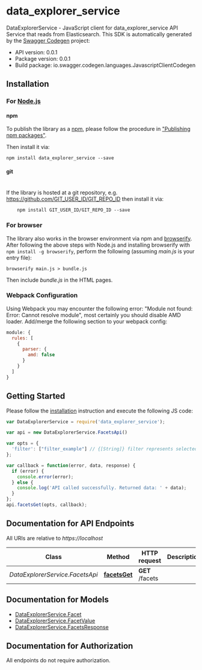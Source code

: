 # data_explorer_service

DataExplorerService - JavaScript client for data_explorer_service
API Service that reads from Elasticsearch.
This SDK is automatically generated by the [Swagger Codegen](https://github.com/swagger-api/swagger-codegen) project:

- API version: 0.0.1
- Package version: 0.0.1
- Build package: io.swagger.codegen.languages.JavascriptClientCodegen

## Installation

### For [Node.js](https://nodejs.org/)

#### npm

To publish the library as a [npm](https://www.npmjs.com/),
please follow the procedure in ["Publishing npm packages"](https://docs.npmjs.com/getting-started/publishing-npm-packages).

Then install it via:

```shell
npm install data_explorer_service --save
```

#### git
#
If the library is hosted at a git repository, e.g.
https://github.com/GIT_USER_ID/GIT_REPO_ID
then install it via:

```shell
    npm install GIT_USER_ID/GIT_REPO_ID --save
```

### For browser

The library also works in the browser environment via npm and [browserify](http://browserify.org/). After following
the above steps with Node.js and installing browserify with `npm install -g browserify`,
perform the following (assuming *main.js* is your entry file):

```shell
browserify main.js > bundle.js
```

Then include *bundle.js* in the HTML pages.

### Webpack Configuration

Using Webpack you may encounter the following error: "Module not found: Error:
Cannot resolve module", most certainly you should disable AMD loader. Add/merge
the following section to your webpack config:

```javascript
module: {
  rules: [
    {
      parser: {
        amd: false
      }
    }
  ]
}
```

## Getting Started

Please follow the [installation](#installation) instruction and execute the following JS code:

```javascript
var DataExplorerService = require('data_explorer_service');

var api = new DataExplorerService.FacetsApi()

var opts = { 
  'filter': ["filter_example"] // {[String]} filter represents selected facet values. Elasticsearch query will be run only over selected facet values. filter is an array of strings, where each string has the format \"facetName=facetValues\". Example url /facets?filter=Gender=female&Region=northwest,southwest 
};

var callback = function(error, data, response) {
  if (error) {
    console.error(error);
  } else {
    console.log('API called successfully. Returned data: ' + data);
  }
};
api.facetsGet(opts, callback);

```

## Documentation for API Endpoints

All URIs are relative to *https://localhost*

Class | Method | HTTP request | Description
------------ | ------------- | ------------- | -------------
*DataExplorerService.FacetsApi* | [**facetsGet**](docs/FacetsApi.md#facetsGet) | **GET** /facets | 


## Documentation for Models

 - [DataExplorerService.Facet](docs/Facet.md)
 - [DataExplorerService.FacetValue](docs/FacetValue.md)
 - [DataExplorerService.FacetsResponse](docs/FacetsResponse.md)


## Documentation for Authorization

 All endpoints do not require authorization.

